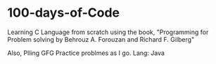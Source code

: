 # 100-days-of-Code
Learning C Language from scratch using the book, "Programming for Problem solving by Behrouz A. Forouzan and Richard F. Gilberg"

Also, Plling GFG Practice problmes as I go. Lang: Java
